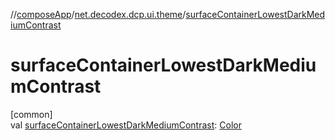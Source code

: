 //[composeApp](../../index.md)/[net.decodex.dcp.ui.theme](index.md)/[surfaceContainerLowestDarkMediumContrast](surface-container-lowest-dark-medium-contrast.md)

# surfaceContainerLowestDarkMediumContrast

[common]\
val [surfaceContainerLowestDarkMediumContrast](surface-container-lowest-dark-medium-contrast.md): [Color](https://developer.android.com/reference/kotlin/androidx/compose/ui/graphics/Color.html)
